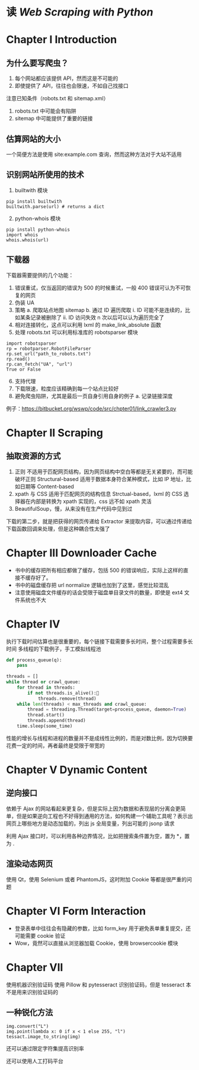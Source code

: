 # 读 _Web Scraping with Python_

<!--
ID: 139ddf4d-3ccf-4a50-b57a-2d3bcee70eee
Status: publish
Date: 2017-05-29T14:31:00
Modified: 2020-05-16T12:09:02
wp_id: 352
-->

# Chapter I Introduction

## 为什么要写爬虫？

1. 每个网站都应该提供 API，然而这是不可能的
2. 即使提供了 API，往往也会限速，不如自己找接口

注意已知条件（robots.txt 和 sitemap.xml）

1. robots.txt 中可能会有陷阱
2. sitemap 中可能提供了重要的链接

## 估算网站的大小

一个简便方法是使用 site:example.com 查询，然而这种方法对于大站不适用

## 识别网站所使用的技术

1. builtwith 模块

```
pip install builtwith
builtwith.parse(url) # returns a dict
```	

2. python-whois 模块
```
pip install python-whois
import whois
whois.whois(url)
```

## 下载器

下载器需要提供的几个功能：

1. 错误重试，仅当返回的错误为 500 的时候重试，一般 400 错误可认为不可恢复的网页
2. 伪装 UA
3. 策略
    a. 爬取站点地图 sitemap
    b. 通过 ID 遍历爬取
        i. ID 可能不是连续的，比如某条记录被删除了
        ii. ID 访问失效 n 次以后可以认为遍历完全了
4. 相对连接转化，这点可以利用 lxml 的 make_link_absolute 函数
5. 处理 robots.txt 可以利用标准库的 robotsparser 模块

```
import robotsparser
rp = robotparser.RobotFileParser
rp.set_url("path_to_robots.txt")
rp.read()
rp.can_fetch("UA", "url")
True or False
```

6. 支持代理
7. 下载限速，粒度应该精确到每一个站点比较好
8. 避免爬虫陷阱，尤其是最后一页自身引用自身的例子
   a. 记录链接深度

例子：https://bitbucket.org/wswp/code/src/chpter01/link_crawler3.py

# Chapter II Scraping

## 抽取资源的方式

1. 正则
        不适用于匹配网页结构，因为网页结构中空白等都是无关紧要的，而可能破坏正则 Structural-based
        适用于数据本身符合某种模式，比如 IP 地址，比如日期等 Content-based
2. xpath 与 CSS
        适用于匹配网页的结构信息 Strctual-based，lxml 的 CSS 选择器在内部是转换为 xpath 实现的，css 远不如 xpath 灵活
3. BeautifulSoup，慢，从来没有在生产代码中见到过

下载的第二步，就是把获得的网页传递给 Extractor 来提取内容，可以通过传递给下载函数回调来处理，但是这种耦合性太强了

# Chapter III Downloader Cache

* 书中的缓存把所有相应都做了缓存，包括 500 的错误响应，实际上这样的直接不缓存好了。
* 书中的磁盘缓存把 url normalize 逻辑也加到了这里，感觉比较混乱
* 注意使用磁盘文件缓存的话会受限于磁盘单目录文件的数量，即使是 ext4 文件系统也不大

# Chapter IV

执行下载时间估算也是很重要的，每个链接下载需要多长时间，整个过程需要多长时间
多线程的下载例子，手工模拟线程池

```py
def process_queue(q):
    pass
	
threads = []
while thread or crawl_queue:
    for thread in threads:
        if not threads.is_alive():            
            threads.remove(thread)
    while len(threads) < max_threads and crawl_queue:
        thread = threading.Thread(target=process_queue, daemon=True)
        thread.start()
        threads.append(thread)
    time.sleep(some_time)
```
	
性能的增长与线程和进程的数量并不是成线性比例的，而是对数比例，因为切换要花费一定的时间，再者最终是受限于带宽的

# Chapter V Dynamic Content

## 逆向接口

依赖于 Ajax 的网站看起来更复杂，但是实际上因为数据和表现层的分离会更简单，但是如果逆向工程也不好得到通用的方法，如何构建一个辅助工具呢？表示出网页上哪些地方是动态加载的，列出 js 全局变量，列出可能的 jsonp 请求

利用 Ajax 接口时，可以利用各种边界情况，比如把搜索条件置为空，置为 *，置为 .

## 渲染动态网页

使用 Qt，使用 Selenium 或者 PhantomJS，这时附加 Cookie 等都是很严重的问题

# Chapter VI Form Interaction

* 登录表单中往往会有隐藏的参数，比如 form_key 用于避免表单重复提交，还可能需要 cookie 验证
* Wow，竟然可以直接从浏览器加载 Cookie，使用 browsercookie 模块

# Chapter VII

使用机器识别验证码
使用 Pillow 和 pytesseract 识别验证码，但是 tesseract 本不是用来识别验证码的

## 一种锐化方法
```
img.convert("L")
img.point(lambda x: 0 if x < 1 else 255, "l")
tessact.image_to_string(img)
```
	
还可以通过限定字符集提高识别率

还可以使用人工打码平台